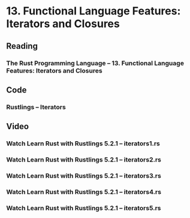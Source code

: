 # 13. Functional Language Features: Iterators and Closures

## Reading

### The Rust Programming Language – 13. Functional Language Features: Iterators and Closures

## Code

### Rustlings – Iterators

## Video

### Watch Learn Rust with Rustlings 5.2.1 – iterators1.rs

### Watch Learn Rust with Rustlings 5.2.1 – iterators2.rs

### Watch Learn Rust with Rustlings 5.2.1 – iterators3.rs

### Watch Learn Rust with Rustlings 5.2.1 – iterators4.rs

### Watch Learn Rust with Rustlings 5.2.1 – iterators5.rs
